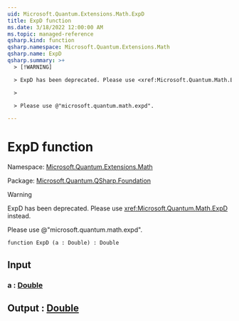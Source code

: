 ```yaml
---
uid: Microsoft.Quantum.Extensions.Math.ExpD
title: ExpD function
ms.date: 3/18/2022 12:00:00 AM
ms.topic: managed-reference
qsharp.kind: function
qsharp.namespace: Microsoft.Quantum.Extensions.Math
qsharp.name: ExpD
qsharp.summary: >+
  > [!WARNING]

  > ExpD has been deprecated. Please use <xref:Microsoft.Quantum.Math.ExpD> instead.

  >

  > Please use @"microsoft.quantum.math.expd".

---
```


# ExpD function

Namespace: [Microsoft.Quantum.Extensions.Math](xref:Microsoft.Quantum.Extensions.Math)

Package: [Microsoft.Quantum.QSharp.Foundation](https://nuget.org/packages/Microsoft.Quantum.QSharp.Foundation)


> [!WARNING]
> ExpD has been deprecated. Please use <xref:Microsoft.Quantum.Math.ExpD> instead.
>
> Please use @"microsoft.quantum.math.expd".



```qsharp
function ExpD (a : Double) : Double
```


## Input

### a : [Double](xref:microsoft.quantum.qsharp.valueliterals#double-literals)





## Output : [Double](xref:microsoft.quantum.qsharp.valueliterals#double-literals)

